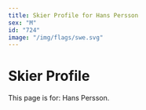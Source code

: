 ```yaml
---
title: Skier Profile for Hans Persson
sex: "M"
id: "724"
image: "/img/flags/swe.svg" 
---
```


# Skier Profile

This page is for: Hans Persson.
    